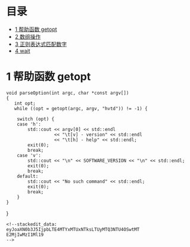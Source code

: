# 目录

- <a href="#title1">1 帮助函数 getopt</a> 
- <a href="#title2">2 数组操作</a> 
- <a href="#title3">3 正则表达式匹配数字</a> 
- <a href="#title4">4 wait</a> 
<div STYLE="page-break-after: always;"></div>
 <h1 id="title1">1 帮助函数 getopt</h1>  

 ```
void parseOption(int argc, char *const argv[])
{	
	int opt;
	while ((opt = getopt(argc, argv, "hvtd")) != -1) {
```
        switch (opt) {
        case 'h':
            std::cout << argv[0] << std::endl
                      << "\t[v] - version" << std::endl
                      << "\t[h] - help" << std::endl;
            exit(0);
            break;
        case 'v':
            std::cout << "\n" << SOFTWARE_VERSION << "\n" << std::endl;
            exit(0);
            break;
        default:
            std::cout << "No such command" << std::endl;
            exit(0);
            break;
        }
    }
}
```
<!--stackedit_data:
eyJoaXN0b3J5IjpbLTE4MTYxMTUxNTksLTUyMTQ3NTU4OSwtMT
E2MjIwMzI1Ml19
-->